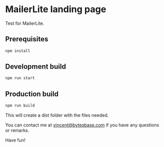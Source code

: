 # MailerLite landing page

Test for MailerLite.

## Prerequisites

```sh
npm install
```

## Development build

```sh
npm run start
```

## Production build
```sh
npm run build
```
This will create a dist folder with the files needed. 

You can contact me at vincent@bytesbase.com if you have any questions or remarks.

Have fun!
